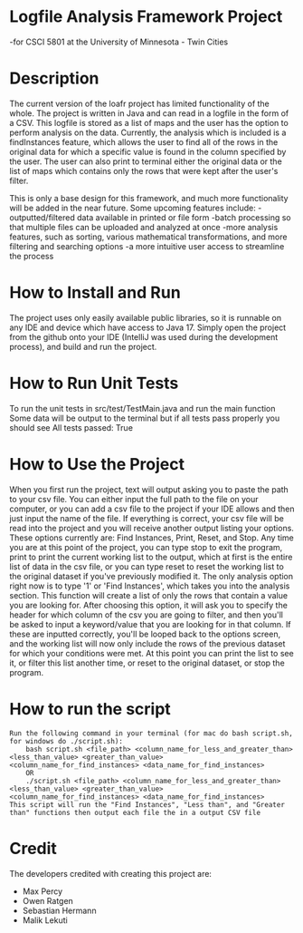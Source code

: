 # Logfile Analysis Framework Project 
-for CSCI 5801 at the University of Minnesota - Twin Cities

# Description
The current version of the loafr project has limited functionality of the whole. The project is written in Java and can read
in a logfile in the form of a CSV. This logfile is stored as a list of maps and the user has the option to perform analysis 
on the data. Currently, the analysis which is included is a findInstances feature, which allows the user to find all of the 
rows in the original data for which a specific value is found in the column specified by the user. The user can also print 
to terminal either the original data or the list of maps which contains only the rows that were kept after the user's filter.

This is only a base design for this framework, and much more functionality will be added in the near future. Some upcoming
features include:
-outputted/filtered data available in printed or file form
-batch processing so that multiple files can be uploaded and analyzed at once
-more analysis features, such as sorting, various mathematical transformations, and more filtering and searching options
-a more intuitive user access to streamline the process

# How to Install and Run
The project uses only easily available public libraries, so it is runnable on any IDE and device which have access to 
Java 17. Simply open the project from the github onto your IDE (IntelliJ was used during the development process), and 
build and run the project.

# How to Run Unit Tests
To run the unit tests in src/test/TestMain.java and run the main function Some data will be output to the terminal but if all tests pass properly you should see All tests passed: True

# How to Use the Project
When you first run the project, text will output asking you to paste the path to your csv file. You can either input the
full path to the file on your computer, or you can add a csv file to the project if your IDE allows and then just input the 
name of the file. If everything is correct, your csv file will be read into the project and you will receive another output
listing your options. These options currently are: Find Instances, Print, Reset, and Stop. Any time you are at this point
of the project, you can type stop to exit the program, print to print the current working list to the output, which at first
is the entire list of data in the csv file, or you can type reset to reset the working list to the original dataset if you've
previously modified it. The only analysis option right now is to type '1' or 'Find Instances', which takes you into the 
analysis section. This function will create a list of only the rows that contain a value you are looking for. After choosing
this option, it will ask you to specify the header for which column of the csv you are going to filter, and then you'll be 
asked to input a keyword/value that you are looking for in that column. If these are inputted correctly, you'll be looped back
to the options screen, and the working list will now only include the rows of the previous dataset for which your conditions 
were met. At this point you can print the list to see it, or filter this list another time, or reset to the original dataset, 
or stop the program.

# How to run the script
    Run the following command in your terminal (for mac do bash script.sh, for windows do ./script.sh):
        bash script.sh <file_path> <column_name_for_less_and_greater_than> <less_than_value> <greater_than_value> <column_name_for_find_instances> <data_name_for_find_instances>
        OR
        ./script.sh <file_path> <column_name_for_less_and_greater_than> <less_than_value> <greater_than_value> <column_name_for_find_instances> <data_name_for_find_instances>
    This script will run the "Find Instances", "Less than", and "Greater than" functions then output each file the in a output CSV file

# Credit
The developers credited with creating this project are:
- Max Percy
- Owen Ratgen
- Sebastian Hermann
- Malik Lekuti

